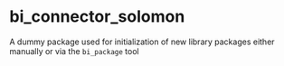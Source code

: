 # bi_connector_solomon

A dummy package used for initialization of new library packages
either manually or via the `bi_package` tool
